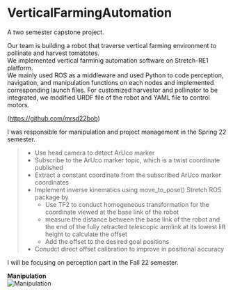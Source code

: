 # VerticalFarmingAutomation

A two semester capstone project. <br>


Our team is building a robot that traverse vertical farming environment to pollinate and harvest tomatotes.<br>
We implemented vertical farminig automation software on Stretch-RE1 platform.<br>
We mainly used ROS as a middleware and used Python to code perception, navigation, and manipulation functions on each nodes and implemented corresponding launch files. 
For customized harvestor and pollinator to be integrated, we modified URDF file of the robot and YAML file to control motors. <br>

(https://github.com/mrsd22bob) <br>

I was responsible for manipulation and project management in the Spring 22 semester. <br>
>* Use head camera to detect ArUco marker
>* Subscribe to the ArUco marker topic, which is a twist coordinate published
>* Extract a constant coordinate from the subscribed ArUco marker coordinates 
>* Implement inverse kinematics using move_to_pose() Stretch ROS package by
>    * Use TF2 to conduct homogeneous transformation for the coordinate viewed at the base link of the robot
>    * measure the distance between the base link of the robot and the end of the fully retracted telescopic armlink at its lowest lift height to calculate the offset
>    * Add the offset to the desired goal positions
>* Conudct direct offset calibration to improve in positional accuracy

I will be focusing on perception part in the Fall 22 semester. <br>

**Manipulation**<br>
![Manipulation](https://user-images.githubusercontent.com/92174982/182002189-2031ef27-5600-404f-bc1f-c63e55b1242c.gif)
